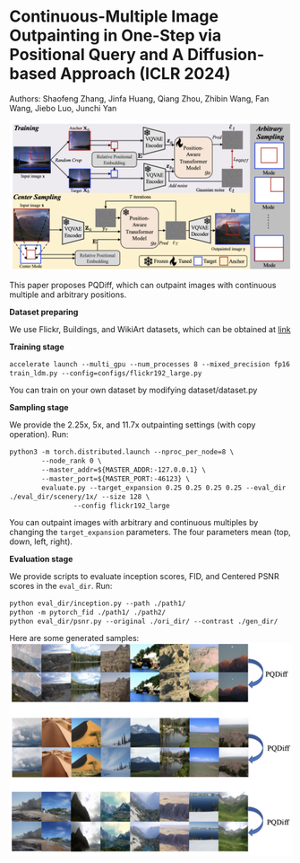 # Continuous-Multiple Image Outpainting in One-Step via Positional Query and A Diffusion-based Approach (ICLR 2024)
Authors: Shaofeng Zhang, Jinfa Huang, Qiang Zhou, Zhibin Wang, Fan Wang, Jiebo Luo, Junchi Yan

![](./framework.png)

This paper proposes PQDiff, which can outpaint images with continuous multiple and arbitrary positions.

**Dataset preparing**

We use Flickr, Buildings, and WikiArt datasets, which can be obtained at [link](https://github.com/Kaiseem/QueryOTR)

**Training stage**
```
accelerate launch --multi_gpu --num_processes 8 --mixed_precision fp16 train_ldm.py --config=configs/flickr192_large.py
```

You can train on your own dataset by modifying dataset/dataset.py

**Sampling stage**

We provide the 2.25x, 5x, and 11.7x outpainting settings (with copy operation). Run:

```
python3 -m torch.distributed.launch --nproc_per_node=8 \
        --node_rank 0 \
        --master_addr=${MASTER_ADDR:-127.0.0.1} \
        --master_port=${MASTER_PORT:-46123} \
        evaluate.py --target_expansion 0.25 0.25 0.25 0.25 --eval_dir ./eval_dir/scenery/1x/ --size 128 \
                --config flickr192_large
```

You can outpaint images with arbitrary and continuous multiples by changing the `target_expansion` parameters. The four parameters mean (top, down, left, right).

**Evaluation stage**

We provide scripts to evaluate inception scores, FID, and Centered PSNR scores in the `eval_dir`. Run:
```
python eval_dir/inception.py --path ./path1/
python -m pytorch_fid ./path1/ ./path2/
python eval_dir/psnr.py --original ./ori_dir/ --contrast ./gen_dir/
```

Here are some generated samples:
![](./samples.png)
